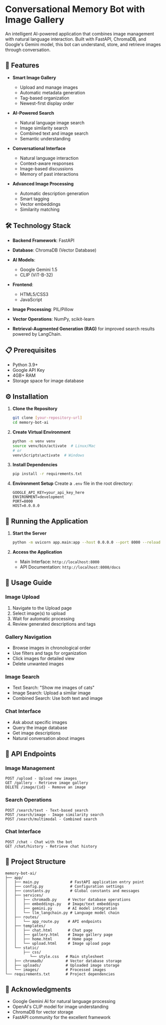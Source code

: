 # Conversational Memory Bot with Image Gallery

An intelligent AI-powered application that combines image management with natural language interaction. Built with FastAPI, ChromaDB, and Google's Gemini model, this bot can understand, store, and retrieve images through conversation.

## 🌟 Features

- **Smart Image Gallery**
  - Upload and manage images
  - Automatic metadata generation
  - Tag-based organization
  - Newest-first display order

- **AI-Powered Search**
  - Natural language image search
  - Image similarity search
  - Combined text and image search
  - Semantic understanding

- **Conversational Interface**
  - Natural language interaction
  - Context-aware responses
  - Image-based discussions
  - Memory of past interactions

- **Advanced Image Processing**
  - Automatic description generation
  - Smart tagging
  - Vector embeddings
  - Similarity matching

## 🛠️ Technology Stack

- **Backend Framework**: FastAPI
- **Database**: ChromaDB (Vector Database)
- **AI Models**: 
  - Google Gemini 1.5
  - CLIP (ViT-B-32)
  
- **Frontend**: 
  - HTML5/CSS3
  - JavaScript
- **Image Processing**: PIL/Pillow
- **Vector Operations**: NumPy, scikit-learn
- **Retrieval-Augmented Generation (RAG)** for improved search results powered by LangChain.

## 📋 Prerequisites

- Python 3.9+
- Google API Key
- 4GB+ RAM
- Storage space for image database

## ⚙️ Installation

1. **Clone the Repository**
   ```bash
   git clone [your-repository-url]
   cd memory-bot-ai
   ```

2. **Create Virtual Environment**
   ```bash
   python -m venv venv
   source venv/bin/activate  # Linux/Mac
   # or
   venv\Scripts\activate  # Windows
   ```

3. **Install Dependencies**
   ```bash
   pip install -r requirements.txt
   ```

4. **Environment Setup**
   Create a `.env` file in the root directory:
   ```env
   GOOGLE_API_KEY=your_api_key_here
   ENVIRONMENT=development
   PORT=8000
   HOST=0.0.0.0
   ```


## 🚀 Running the Application

1. **Start the Server**
   ```bash
   python -m uvicorn app.main:app --host 0.0.0.0 --port 8000 --reload
   ```

2. **Access the Application**
   - Main Interface: `http://localhost:8000`
   - API Documentation: `http://localhost:8000/docs`

## 📱 Usage Guide

### Image Upload
1. Navigate to the Upload page
2. Select image(s) to upload
3. Wait for automatic processing
4. Review generated descriptions and tags

### Gallery Navigation
- Browse images in chronological order
- Use filters and tags for organization
- Click images for detailed view
- Delete unwanted images

### Image Search
- Text Search: "Show me images of cats"
- Image Search: Upload a similar image
- Combined Search: Use both text and image

### Chat Interface
- Ask about specific images
- Query the image database
- Get image descriptions
- Natural conversation about images

## 🔧 API Endpoints

### Image Management
```
POST /upload - Upload new images
GET /gallery - Retrieve image gallery
DELETE /image/{id} - Remove an image
```

### Search Operations
```
POST /search/text - Text-based search
POST /search/image - Image similarity search
POST /search/multimodal - Combined search
```

### Chat Interface
```
POST /chat - Chat with the bot
GET /chat/history - Retrieve chat history
```

## 📁 Project Structure
```
memory-bot-ai/
├── app/
│   ├── main.py              # FastAPI application entry point
│   ├── config.py            # Configuration settings
│   ├── constants.py         # Global constants and messages
│   ├── services/
│   │   ├── chromadb.py     # Vector database operations
│   │   ├── embeddings.py   # Image/text embeddings
│   │   ├── gemini.py       # AI model integration
│   │   └── llm_langchain.py # Language model chain
│   ├── routes/
│   │   └── app_route.py    # API endpoints
│   ├── templates/
│   │   ├── chat.html       # Chat page
│   │   ├── gallery.html    # Image gallery page
│   │   ├── home.html       # Home page
│   │   └── upload.html     # Image upload page
│   └── static/
│       ├── css/
│          └── style.css   # Main stylesheet
│   ├── chromadb/          # Vector database storage
│   ├── uploads/           # Uploaded image storage
│   └── images/            # Processed images
└── requirements.txt       # Project dependencies

```


## 🙏 Acknowledgments

- Google Gemini AI for natural language processing
- OpenAI's CLIP model for image understanding
- ChromaDB for vector storage
- FastAPI community for the excellent framework


